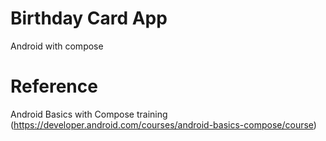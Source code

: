 # Birthday Card App
 Android with compose
 
# Reference
 Android Basics with Compose training (https://developer.android.com/courses/android-basics-compose/course)
